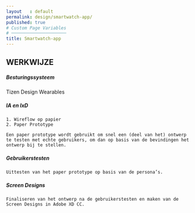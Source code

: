 ```yaml
---
layout   : default
permalink: design/smartwatch-app/
published: true
# Custom Page Variables
# ─────────────────────
title: Smartwatch-app
---
```


## WERKWIJZE

##### Besturingssysteem

Tizen Design Wearables

##### IA en IxD

    1. Wireflow op papier
    2. Paper Prototype

    Een paper prototype wordt gebruikt om snel een (deel van het) ontwerp te testen met echte gebruikers, om dan op basis van de bevindingen het ontwerp bij te stellen.

##### Gebruikerstesten
    
    Uittesten van het paper prototype op basis van de persona’s.

##### Screen Designs
    
    Finaliseren van het ontwerp na de gebruikerstesten en maken van de Screen Designs in Adobe XD CC.
